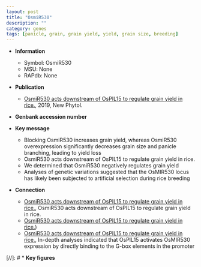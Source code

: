 ```yaml
---
layout: post
title: "OsmiR530"
description: ""
category: genes
tags: [panicle, grain, grain yield, yield, grain size, breeding]
---
```


* **Information**  
    + Symbol: OsmiR530  
    + MSU: None  
    + RAPdb: None  

* **Publication**  
    + [OsmiR530 acts downstream of OsPIL15 to regulate grain yield in rice.](http://www.ncbi.nlm.nih.gov/pubmed?term=OsmiR530+acts+downstream+of+OsPIL15+to+regulate+grain+yield+in+rice.%5BTitle%5D), 2019, New Phytol.

* **Genbank accession number**  

* **Key message**  
    + Blocking OsmiR530 increases grain yield, whereas OsmiR530 overexpression significantly decreases grain size and panicle branching, leading to yield loss
    + OsmiR530 acts downstream of OsPIL15 to regulate grain yield in rice.
    + We determined that OsmiR530 negatively regulates grain yield
    + Analyses of genetic variations suggested that the OsMIR530 locus has likely been subjected to artificial selection during rice breeding

* **Connection**  
    + [OsmiR530 acts downstream of OsPIL15 to regulate grain yield in rice.](http://www.ncbi.nlm.nih.gov/pubmed?term=OsmiR530+acts+downstream+of+OsPIL15+to+regulate+grain+yield+in+rice.%5BTitle%5D), OsmiR530 acts downstream of OsPIL15 to regulate grain yield in rice.
    + [OsmiR530 acts downstream of OsPIL15 to regulate grain yield in rice.](OsPIL15))
    + [OsmiR530 acts downstream of OsPIL15 to regulate grain yield in rice.](http://www.ncbi.nlm.nih.gov/pubmed?term=OsmiR530+acts+downstream+of+OsPIL15+to+regulate+grain+yield+in+rice.%5BTitle%5D),  In-depth analyses indicated that OsPIL15 activates OsMIR530 expression by directly binding to the G-box elements in the promoter

[//]: # * **Key figures**  


